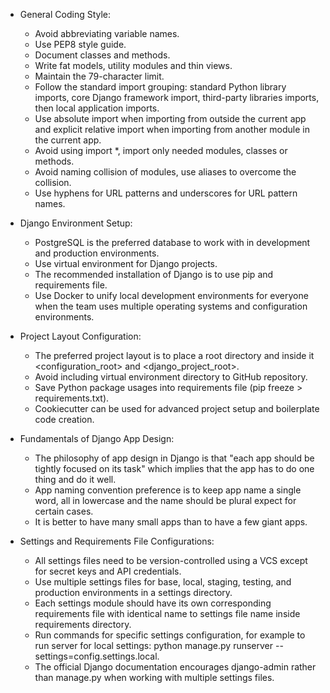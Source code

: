 * General Coding Style:
	* Avoid abbreviating variable names.
	* Use PEP8 style guide.
	* Document classes and methods.
	* Write fat models, utility modules and thin views.
	* Maintain the 79-character limit.
	* Follow the standard import grouping: standard Python library imports, core Django framework import, third-party libraries imports, then local application imports.
	* Use absolute import when importing from outside the current app and explicit relative import when importing from another module in the current app.
	* Avoid using import *, import only needed modules, classes or methods.
    * Avoid naming collision of modules, use aliases to overcome the collision.
    * Use hyphens for URL patterns and underscores for URL pattern names.

* Django Environment Setup:
   * PostgreSQL is the preferred database to work with in development and production environments.
   * Use virtual environment for Django projects.
   * The recommended installation of Django is to use pip and requirements file.
   * Use Docker to unify local development environments for everyone when the team uses multiple operating systems and configuration environments. 

* Project Layout Configuration:
   * The preferred project layout is to place a root directory and inside it <configuration_root> and <django_project_root>.
   * Avoid including virtual environment directory to GitHub repository.
   * Save Python package usages into requirements file (pip freeze > requirements.txt).
   * Cookiecutter can be used for advanced project setup and boilerplate code creation.

* Fundamentals of Django App Design:
   * The philosophy of app design in Django is that "each app should be tightly focused on its task" which implies that the app has to do one thing and do it well.
   * App naming convention preference is to keep app name a single word, all in lowercase and the name should be plural expect for certain cases.
   * It is better to have many small apps than to have a few giant apps.

* Settings and Requirements File Configurations:
   * All settings files need to be version-controlled using a VCS except for secret keys and API credentials. 
   * Use multiple settings files for base, local, staging, testing, and production environments in a settings directory.
   * Each settings module should have its own corresponding requirements file with identical name to settings file name inside requirements directory.
   * Run commands for specific settings configuration, for example to run server for local settings: python manage.py runserver --settings=config.settings.local.
   * The official Django documentation encourages django-admin rather than manage.py when working with multiple settings files.